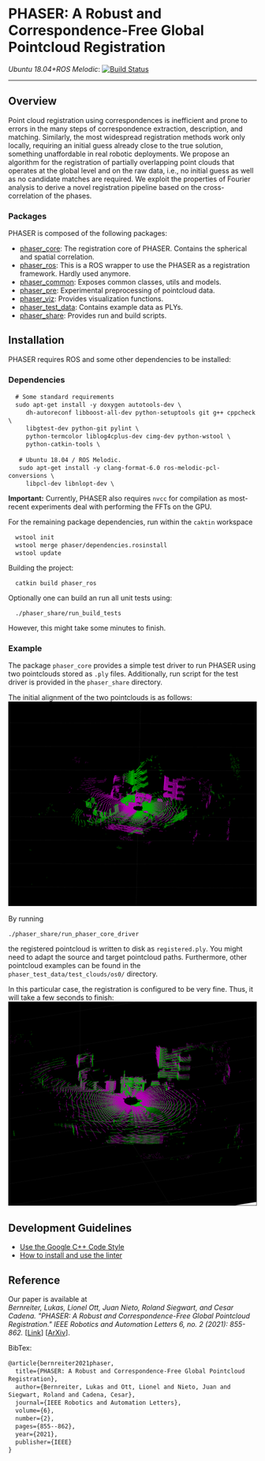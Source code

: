 # PHASER: A Robust and Correspondence-Free Global Pointcloud Registration

*Ubuntu 18.04+ROS Melodic*: [![Build Status](https://jenkins.asl.ethz.ch/buildStatus/icon?job=phaser_nightly)](https://jenkins.asl.ethz.ch/job/phaser_nightly)

----------------------------

## Overview
Point cloud registration using correspondences is inefficient and prone to errors in the many steps of correspondence extraction, description, and matching.
Similarly, the most widespread registration methods work only locally, requiring an initial guess already close to the true solution, something unaffordable in real robotic deployments.
We propose an algorithm for the registration of partially overlapping point clouds that operates at the global level and on the raw data, i.e., no initial guess as well as no candidate matches are required.
We exploit the properties of Fourier analysis to derive a novel registration pipeline based on the cross-correlation of the phases.

### Packages
PHASER is composed of the following packages:
 - [phaser_core](https://github.com/ethz-asl/phaser/tree/master/phaser_core): The registration core of PHASER. Contains the spherical and spatial correlation.
 - [phaser_ros](https://github.com/ethz-asl/phaser/tree/master/phaser_ros): This is a ROS wrapper to use the PHASER as a registration framework. Hardly used anymore.
 - [phaser_common](https://github.com/ethz-asl/phaser/tree/master/phaser_common): Exposes common classes, utils and models.
 - [phaser_pre](https://github.com/ethz-asl/phaser/tree/master/phaser_pre): Experimental preprocessing of pointcloud data.
 - [phaser_viz](https://github.com/ethz-asl/phaser/tree/master/phaser_viz): Provides visualization functions.
 - [phaser_test_data](https://github.com/ethz-asl/phaser/tree/master/phaser_test_data): Contains example data as PLYs.
 - [phaser_share](https://github.com/ethz-asl/phaser/tree/master/phaser_share): Provides run and build scripts.

## Installation
PHASER requires ROS and some other dependencies to be installed:

### Dependencies

```
  # Some standard requirements
  sudo apt-get install -y doxygen autotools-dev \
     dh-autoreconf libboost-all-dev python-setuptools git g++ cppcheck \
     libgtest-dev python-git pylint \
     python-termcolor liblog4cplus-dev cimg-dev python-wstool \
     python-catkin-tools \

   # Ubuntu 18.04 / ROS Melodic.
   sudo apt-get install -y clang-format-6.0 ros-melodic-pcl-conversions \
     libpcl-dev libnlopt-dev \
```


__Important:__ Currently, PHASER also requires `nvcc` for compilation as most-recent experiments deal with performing the FFTs on the GPU.

For the remaining package dependencies, run within the `caktin` workspace

```
  wstool init
  wstool merge phaser/dependencies.rosinstall
  wstool update
```

Building the project:

```
  catkin build phaser_ros
```

Optionally one can build an run all unit tests using:

```
  ./phaser_share/run_build_tests
```
However, this might take some minutes to finish.

### Example

The package `phaser_core` provides a simple test driver to run PHASER using two pointclouds stored as `.ply` files.
Additionally, run script for the test driver is provided in the `phaser_share` directory.

The initial alignment of the two pointclouds is as follows:
![PHASER Input Example](./phaser_share/img/input.png "Input source and target pointcloud")

By running
```
./phaser_share/run_phaser_core_driver
```
the registered pointcloud is written to disk as `registered.ply`. You might need to adapt the source and target pointcloud paths. Furthermore, other pointcloud examples can be found in the `phaser_test_data/test_clouds/os0/` directory.

In this particular case, the registration is configured to be very fine. Thus, it will take a few seconds to finish:
![PHASER Registered Example](./phaser_share/img/registered.png "Globally registered pointcloud")

## Development Guidelines

 - [Use the Google C++ Code Style](https://google.github.io/styleguide/cppguide.html)
 - [How to install and use the linter](https://github.com/ethz-asl/linter/blob/master/README.md#installation)

## Reference

Our paper is available at  
*Bernreiter, Lukas, Lionel Ott, Juan Nieto, Roland Siegwart, and Cesar Cadena.
"PHASER: A Robust and Correspondence-Free Global Pointcloud Registration."
IEEE Robotics and Automation Letters 6, no. 2 (2021): 855-862.*  [[Link](https://ieeexplore.ieee.org/document/9327458)] [[ArXiv](https://arxiv.org/abs/2102.02767)].

BibTex:
```
@article{bernreiter2021phaser,
  title={PHASER: A Robust and Correspondence-Free Global Pointcloud Registration},
  author={Bernreiter, Lukas and Ott, Lionel and Nieto, Juan and Siegwart, Roland and Cadena, Cesar},
  journal={IEEE Robotics and Automation Letters},
  volume={6},
  number={2},
  pages={855--862},
  year={2021},
  publisher={IEEE}
}
```
